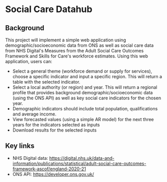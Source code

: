 # Social Care Datahub
## Background
This project will implement a simple web application using demographic/socioeconomic data from ONS as well as social care data from NHS Digital's Measures from the Adult Social Care Outcomes Framework and Skills for Care's workforce estimates. Using this web application, users can:
- Select a general theme (workforce demand or supply for services), choose a specific indicator and input a specific region. This will return a table with the selected indicator.
- Select a local authority (or region) and year. This will return a regional profile that provides background demographic/socioeconomic data (using the ONS API) as well as key social care indicators for the chosen year.
- Demographic indicators should include total population, qualifications and average income.
- View forecasted values (using a simple AR model) for the next three years for the indicators selected as inputs
- Download results for the selected inputs

## Key links
- NHS Digital data: https://digital.nhs.uk/data-and-information/publications/statistical/adult-social-care-outcomes-framework-ascof/england-2020-21
- ONS API: https://developer.ons.gov.uk/
